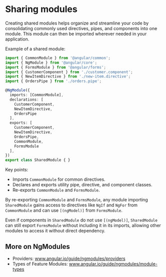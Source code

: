 # Sharing modules

Creating shared modules helps organize and streamline your code by consolidating commonly used directives, pipes, and components into one module. This module can then be imported wherever needed in your application.

Example of a shared module:

```typescript
import { CommonModule } from '@angular/common';
import { NgModule } from '@angular/core';
import { FormsModule } from '@angular/forms';
import { CustomerComponent } from './customer.component';
import { NewItemDirective } from './new-item.directive';
import { OrdersPipe } from './orders.pipe';

@NgModule({
  imports: [CommonModule],
  declarations: [
    CustomerComponent,
    NewItemDirective,
    OrdersPipe
  ],
  exports: [
    CustomerComponent,
    NewItemDirective,
    OrdersPipe,
    CommonModule,
    FormsModule
  ],
})
export class SharedModule { }
```

Key points:

- Imports `CommonModule` for common directives.
- Declares and exports utility pipe, directive, and component classes.
- Re-exports `CommonModule` and `FormsModule`.

By re-exporting `CommonModule` and `FormsModule`, any module importing `SharedModule` gains access to directives like `NgIf` and `NgFor` from `CommonModule` and can use `[(ngModel)]` from `FormsModule`.

Even if components in `SharedModule` do not use `[(ngModel)]`, `SharedModule` can still export `FormsModule` without including it in its imports, allowing other modules to access it without direct dependency.

## More on NgModules

- Providers: www.angular.io/guide/ngmodules/providers
- Types of Feature Modules: www.angular.io/guide/ngmodules/module-types